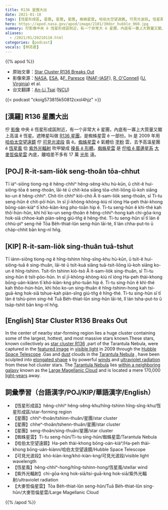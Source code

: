 ```yaml
---
title: R136 星團大出
date: 2021-01-10
tags: [恆星形成區, 星團, 星團, 星團, 蜘蛛星雲, 哈伯太空望遠鏡, 可見光波段, 恆星風, 紫外光輻射, 大麥哲倫星雲, 林亮君, 市議員]
hero: https://apod.nasa.gov/apod/image/2101/30dor_hubble_960.jpg
summary: 佇影像中央 ê 恆星形成區附近，有一个非常大 ê 星團，內底有一寡上大質量又閣上高溫 ê 恆星。
aliases:
  - /2021/01/20210110.html
categories: [podcast]
vocals: [林亮君]
---
```


{{% apod %}}

- 原始文章：[Star Cluster R136 Breaks Out](https://apod.nasa.gov/apod/ap210110.html)
- 影像來源：[NASA](http://www.nasa.gov/), [ESA](http://www.spacetelescope.org/), &[F. Paresce](http://heritage.stsci.edu/2009/32/bio/bio_primary.html) ([INAF-IASF](http://www.iasfbo.inaf.it/)), [R. O'Connell](http://www.astro.virginia.edu/~rwo/) ([U. Virginia](http://www.astro.virginia.edu/)) et al.
- 台文翻譯：[An-Li Tsai](mailto:thianbun.taigi@gmail.com) ([NCU](https://www.astro.ncu.edu.tw))

{{< podcast "ckoig573815k50812cxol4hjz" >}}

## [漢羅] R136 星團大出

佇 [影像](https://hubblesite.org/newscenter/archive/releases/2009/32/image/a/) 中央 ê 恆星形成區附近，有一个非常大 ê 星團，內底有一寡上大質量又閣上高溫 ê 恆星。遮陣星叫做 [R136 星團](https://en.wikipedia.org/wiki/R136)，是蜘蛛星雲 ê 一部份。In 是 2009 年用 [哈伯太空望遠鏡](https://apod.nasa.gov/apod/ap010806.html) 佇 [可見光波段](https://science.nasa.gov/ems/09_visiblelight) 翕 ê。[蜘蛛星雲](https://en.wikipedia.org/wiki/Tarantula) ê 氣體佮 [塗粉](https://apod.nasa.gov/apod/ap030706.html) 雲，去予高溫星團 ê [恆星風](https://solarsystem.nasa.gov/resources/2288/the-solar-wind-across-our-solar-system/) 佮 [紫外光輻射](https://science.nasa.gov/ems/10_ultravioletwaves) 吹甲變成 [搝長 ê 形體](https://i.kym-cdn.com/photos/images/newsfeed/000/002/110/longcat.jpg?1241726484)。[蜘蛛星雲](https://apod.nasa.gov/apod/ap090331.html) 是 [佇咱 ê 厝邊星系](https://www.youtube.com/watch?v=Xsq1oaehLG4) [大麥哲倫星雲](https://apod.nasa.gov/apod/ap150827.html) 內底，離咱差不多有 17 萬 [光年](http://starchild.gsfc.nasa.gov/docs/StarChild/questions/question19.html) 遠。

## [POJ] R-it-sam-lio̍k seng-thoân tōa-chhut

Tī iáⁿ-siōng tiong-ng ê hêng-chhiⁿ hêng-sêng-khu hù-kūn, ū chi̍t-ê hui-siông-tōa ê seng-thoân, lāi-té ū chi̍t-kóa siāng tōa-chit-liōng iū-koh siāng ko-un ê hêng-chhiⁿ. Chit-tīn chhiⁿ kiò-chò Â it-sam-lio̍k seng-thoân, sī Ti-tu seng-hûn ê chi̍t-pō͘-hūn. In sī jī-khòng-khòng-kiú nî ióng Ha-peh thài-khong bōng-oán-kiàⁿ tī khó-kiàn-kng pho-toān hip ê. Ti-tu seng-hûn ê khì-thé kah thô͘-hún-hûn, khì hō͘  ko-un seng-thoân ê hêng-chhiⁿ-hong kah chi-gōa-kng hok-siā chhoe-kah piàn-sêng giú-tn̂g ê hêng-thé. Ti-tu seng-hûn sī tī lán ê chhù-piⁿ seng-hē Tōa Be̍h-thiat-lûn seng-hûn lāi-té, lî lán chha-put-to ū cha̍p-chhit bān kng-nî hn̄g.

## [KIP] R-it-sam-lio̍k sing-thuân tuā-tshut

Tī iánn-siōng tiong-ng ê hîng-tshinn hîng-sîng-khu hù-kūn, ū tsi̍t-ê hui-siông-tuā ê sing-thuân, lāi-té ū tsi̍t-kuá siāng tuā-tsit-liōng iū-koh siāng ko-un ê hîng-tshinn. Tsit-tīn tshinn kiò-tsò Â it-sam-lio̍k sing-thuân, sī Ti-tu sing-hûn ê tsi̍t-pōo-hūn. In sī jī-khòng-khòng-kiú nî ióng Ha-peh thài-khong bōng-uán-kiànn tī khó-kiàn-kng pho-tuān hip ê. Ti-tu sing-hûn ê khì-thé kah thôo-hún-hûn, khì hōo ko-un sing-thuân ê hîng-tshinn-hong kah tsi-guā-kng hok-siā tshue-kah piàn-sîng giú-tn̂g ê hîng-thé. Ti-tu sing-hûn sī tī lán ê tshù-pinn sing-hē Tuā Be̍h-thiat-lûn sing-hûn lāi-té, lî lán tsha-put-to ū tsa̍p-tshit bān kng-nî hn̄g.

## [English] Star Cluster R136 Breaks Out 

In the center of nearby star-forming region lies a huge cluster containing some of the largest, hottest, and most massive stars known.These stars, known collectively as [star cluster R136](https://en.wikipedia.org/wiki/R136) ,part of the Tarantula Nebula, were captured in the [featured image](https://hubblesite.org/newscenter/archive/releases/2009/32/image/a/) in [visible light](https://science.nasa.gov/ems/09_visiblelight) in 2009 through the [Hubble Space Telescope](https://apod.nasa.gov/apod/ap010806.html) .Gas and [dust](https://apod.nasa.gov/apod/ap030706.html) clouds in the [Tarantula Nebula](https://en.wikipedia.org/wiki/Tarantula) , have been sculpted into [elongated shape](https://i.kym-cdn.com/photos/images/newsfeed/000/002/110/longcat.jpg?1241726484) s by powerful [winds](https://solarsystem.nasa.gov/resources/2288/the-solar-wind-across-our-solar-system/) and [ultraviolet radiation](https://science.nasa.gov/ems/10_ultravioletwaves) from these hot cluster stars. The [Tarantula Nebula](https://apod.nasa.gov/apod/ap090331.html) lies [within a neighboring galaxy](https://www.youtube.com/watch?v=Xsq1oaehLG4) known as the [Large Magellanic Cloud](https://apod.nasa.gov/apod/ap150827.html) and is located a mere 170,000 [light-years](http://starchild.gsfc.nasa.gov/docs/StarChild/questions/question19.html) away.

## 詞彙學習（台語漢字/POJ/KIP/華語漢字/English）

- 【恆星形成區】hêng-chhiⁿ hêng-sêng-khu/hîng-tshinn hîng-sîng-khu/恆星形成區/star-forming region
- 【星團】chhiⁿ-thoân/tshinn-thuân/星團/star cluster
- 【星團】chheⁿ-thoân/tshenn-thuân/星團/star cluster
- 【星團】seng-thoân/sing-thuân/星團/star cluster
- 【蜘蛛星雲】Ti-tu seng-hûn/Ti-tu sing-hûn/蜘蛛星雲/Tarantula Nebula
- 【哈伯太空望遠鏡】Ha-peh thài-khong bōng-oán-kiàⁿ/Ha-peh thài-khong bōng-uán-kiànn/哈伯太空望遠鏡/Hubble Space Telescope
- 【可見光波段】khó-kiàn-kng/khó-kiàn-kng/可見光波段/visible light wavelength
- 【恆星風】hêng-chhiⁿ-hong/hîng-tshinn-hong/恆星風/stellar wind
- 【紫外光輻射】chi-gōa-kng hok-siā/tsi-guā-kng hok-siā/紫外光輻射/ultraviolet radiation
- 【大麥哲倫星雲】Tōa Be̍h-thiat-lûn seng-hûn/Tuā Be̍h-thiat-lûn sing-hûn/大麥哲倫星雲/Large Magellanic Cloud

{{% /apod %}}

